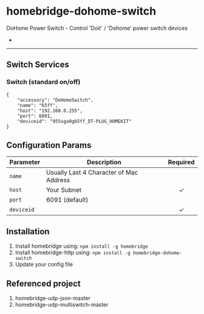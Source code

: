 # homebridge-dohome-switch

DoHome Power Switch - Control 'Doit' / 'Dohome' power switch devices

*


_________________________________________

## Switch Services

### Switch (standard on/off)

```
{
    "accessory": "DoHomeSwitch",
    "name": "65ff",
    "host": "192.168.0.255",
    "port": 6091,
    "deviceid": "955sga0g65ff_DT-PLUG_HOMEKIT"
}
```

## Configuration Params

|             Parameter            |                       Description                       | Required |
| -------------------------------- | ------------------------------------------------------- |:--------:|
| `name`                           | Usually Last 4 Character of Mac Address                 |          |
| `host`                           | Your Subnet                                             |     ✓    |
| `port`                           | 6091 (default)                                          |          |
| `deviceid`                       |                                                         |     ✓    |



## Installation

1. Install homebridge using: `npm install -g homebridge`
2. Install homebridge-http using: `npm install -g homebridge-dohome-switch`
3. Update your config file


## Referenced project
1. homebridge-udp-json-master
2. homebridge-udp-multiswitch-master
